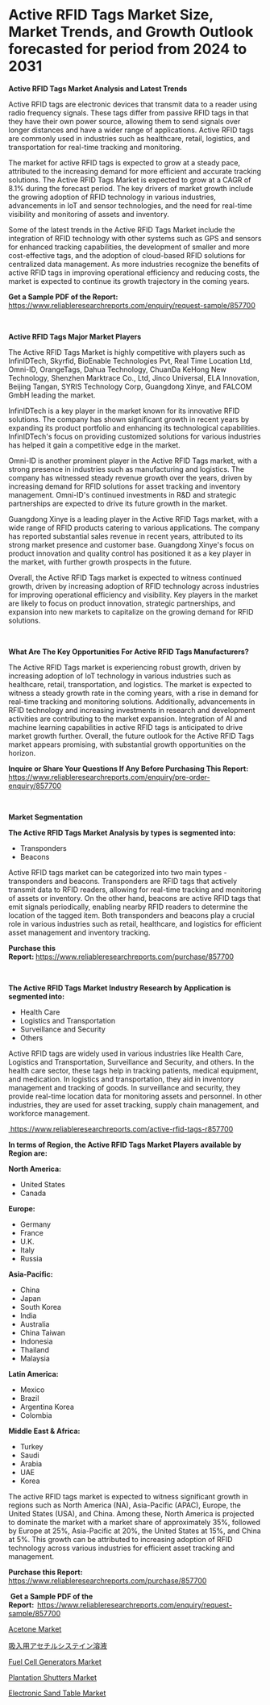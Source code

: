 <p><h1>Active RFID Tags Market Size, Market Trends, and Growth Outlook forecasted for period from 2024 to 2031</h1></p><p><strong>Active RFID Tags Market Analysis and Latest Trends</strong></p>
<p><p>Active RFID tags are electronic devices that transmit data to a reader using radio frequency signals. These tags differ from passive RFID tags in that they have their own power source, allowing them to send signals over longer distances and have a wider range of applications. Active RFID tags are commonly used in industries such as healthcare, retail, logistics, and transportation for real-time tracking and monitoring.</p><p>The market for active RFID tags is expected to grow at a steady pace, attributed to the increasing demand for more efficient and accurate tracking solutions. The Active RFID Tags Market is expected to grow at a CAGR of 8.1% during the forecast period. The key drivers of market growth include the growing adoption of RFID technology in various industries, advancements in IoT and sensor technologies, and the need for real-time visibility and monitoring of assets and inventory.</p><p>Some of the latest trends in the Active RFID Tags Market include the integration of RFID technology with other systems such as GPS and sensors for enhanced tracking capabilities, the development of smaller and more cost-effective tags, and the adoption of cloud-based RFID solutions for centralized data management. As more industries recognize the benefits of active RFID tags in improving operational efficiency and reducing costs, the market is expected to continue its growth trajectory in the coming years.</p></p>
<p><strong>Get a Sample PDF of the Report:&nbsp;</strong> <a href="https://www.reliableresearchreports.com/enquiry/request-sample/857700">https://www.reliableresearchreports.com/enquiry/request-sample/857700</a></p>
<p>&nbsp;</p>
<p><strong>Active RFID Tags Major Market Players</strong></p>
<p><p>The Active RFID Tags Market is highly competitive with players such as InfinIDTech, Skyrfid, BioEnable Technologies Pvt, Real Time Location Ltd, Omni-ID, OrangeTags, Dahua Technology, ChuanDa KeHong New Technology, Shenzhen Marktrace Co., Ltd, Jinco Universal, ELA Innovation, Beijing Tangan, SYRIS Technology Corp, Guangdong Xinye, and FALCOM GmbH leading the market.</p><p>InfinIDTech is a key player in the market known for its innovative RFID solutions. The company has shown significant growth in recent years by expanding its product portfolio and enhancing its technological capabilities. InfinIDTech's focus on providing customized solutions for various industries has helped it gain a competitive edge in the market.</p><p>Omni-ID is another prominent player in the Active RFID Tags market, with a strong presence in industries such as manufacturing and logistics. The company has witnessed steady revenue growth over the years, driven by increasing demand for RFID solutions for asset tracking and inventory management. Omni-ID's continued investments in R&D and strategic partnerships are expected to drive its future growth in the market.</p><p>Guangdong Xinye is a leading player in the Active RFID Tags market, with a wide range of RFID products catering to various applications. The company has reported substantial sales revenue in recent years, attributed to its strong market presence and customer base. Guangdong Xinye's focus on product innovation and quality control has positioned it as a key player in the market, with further growth prospects in the future.</p><p>Overall, the Active RFID Tags market is expected to witness continued growth, driven by increasing adoption of RFID technology across industries for improving operational efficiency and visibility. Key players in the market are likely to focus on product innovation, strategic partnerships, and expansion into new markets to capitalize on the growing demand for RFID solutions.</p></p>
<p>&nbsp;</p>
<p><strong>What Are The Key Opportunities For Active RFID Tags Manufacturers?</strong></p>
<p><p>The Active RFID Tags market is experiencing robust growth, driven by increasing adoption of IoT technology in various industries such as healthcare, retail, transportation, and logistics. The market is expected to witness a steady growth rate in the coming years, with a rise in demand for real-time tracking and monitoring solutions. Additionally, advancements in RFID technology and increasing investments in research and development activities are contributing to the market expansion. Integration of AI and machine learning capabilities in active RFID tags is anticipated to drive market growth further. Overall, the future outlook for the Active RFID Tags market appears promising, with substantial growth opportunities on the horizon.</p></p>
<p><strong>Inquire or Share Your Questions If Any Before Purchasing This Report:</strong> <a href="https://www.reliableresearchreports.com/enquiry/pre-order-enquiry/857700">https://www.reliableresearchreports.com/enquiry/pre-order-enquiry/857700</a></p>
<p>&nbsp;</p>
<p><strong>Market Segmentation</strong></p>
<p><strong>The Active RFID Tags Market Analysis by types is segmented into:</strong></p>
<p><ul><li>Transponders</li><li>Beacons</li></ul></p>
<p><p>Active RFID tags market can be categorized into two main types - transponders and beacons. Transponders are RFID tags that actively transmit data to RFID readers, allowing for real-time tracking and monitoring of assets or inventory. On the other hand, beacons are active RFID tags that emit signals periodically, enabling nearby RFID readers to determine the location of the tagged item. Both transponders and beacons play a crucial role in various industries such as retail, healthcare, and logistics for efficient asset management and inventory tracking.</p></p>
<p><strong>Purchase this Report:&nbsp;</strong><a href="https://www.reliableresearchreports.com/purchase/857700">https://www.reliableresearchreports.com/purchase/857700</a></p>
<p>&nbsp;</p>
<p><strong>The Active RFID Tags Market Industry Research by Application is segmented into:</strong></p>
<p><ul><li>Health Care</li><li>Logistics and Transportation</li><li>Surveillance and Security</li><li>Others</li></ul></p>
<p><p>Active RFID tags are widely used in various industries like Health Care, Logistics and Transportation, Surveillance and Security, and others. In the health care sector, these tags help in tracking patients, medical equipment, and medication. In logistics and transportation, they aid in inventory management and tracking of goods. In surveillance and security, they provide real-time location data for monitoring assets and personnel. In other industries, they are used for asset tracking, supply chain management, and workforce management.</p></p>
<p><a href="https://www.reliableresearchreports.com/active-rfid-tags-r857700">&nbsp;https://www.reliableresearchreports.com/active-rfid-tags-r857700</a></p>
<p><strong>In terms of Region, the Active RFID Tags Market Players available by Region are:</strong></p>
<p>
    <p> <strong> North America: </strong>
        <ul>
            <li>United States</li>
            <li>Canada</li>
        </ul>
        </p> 
    <p> <strong> Europe: </strong>
        <ul>
            <li>Germany</li>
            <li>France</li>
            <li>U.K.</li>
            <li>Italy</li>
            <li>Russia</li>
        </ul>
        </p> 
    <p> <strong> Asia-Pacific: </strong>
        <ul>
            <li>China</li>
            <li>Japan</li>
            <li>South Korea</li>
            <li>India</li>
            <li>Australia</li>
            <li>China Taiwan</li>
            <li>Indonesia</li>
            <li>Thailand</li>
            <li>Malaysia</li>
        </ul>
        </p> 
    <p> <strong> Latin America: </strong>
        <ul>
            <li>Mexico</li>
            <li>Brazil</li>
            <li>Argentina Korea</li>
            <li>Colombia</li>
        </ul>
        </p> 
    <p> <strong> Middle East & Africa: </strong>
        <ul>
            <li>Turkey</li>
            <li>Saudi</li>
            <li>Arabia</li>
            <li>UAE</li>
            <li>Korea</li>
        </ul>
    </p>
    </p>
<p><p>The active RFID tags market is expected to witness significant growth in regions such as North America (NA), Asia-Pacific (APAC), Europe, the United States (USA), and China. Among these, North America is projected to dominate the market with a market share of approximately 35%, followed by Europe at 25%, Asia-Pacific at 20%, the United States at 15%, and China at 5%. This growth can be attributed to increasing adoption of RFID technology across various industries for efficient asset tracking and management.</p></p>
<p><strong>Purchase this Report: </strong><a href="https://www.reliableresearchreports.com/purchase/857700">https://www.reliableresearchreports.com/purchase/857700</a></p>
<p>&nbsp;<strong>Get a Sample PDF of the Report:&nbsp;&nbsp;</strong><a href="https://www.reliableresearchreports.com/enquiry/request-sample/857700">https://www.reliableresearchreports.com/enquiry/request-sample/857700</a></p>
<p><strong></strong></p>
<p><p><a href="https://issuu.com/reportprime-2/docs/acetone-market-size-2030.pptx">Acetone Market</a></p><p><a href="https://github.com/qwpelcjko9242629/Market-Research-Report-List-1/blob/main/831381629391.md">吸入用アセチルシステイン溶液</a></p><p><a href="https://github.com/brentleyjimmiealvaradoz4l1rea/Market-Research-Report-List-2/blob/main/fuel-cell-generators-market.md">Fuel Cell Generators Market</a></p><p><a href="https://issuu.com/reportprime-2/docs/plantation-shutters-market-size-2030.pptx">Plantation Shutters Market</a></p><p><a href="https://github.com/Angelnienowdseej3e45z3p8c/Market-Research-Report-List-2/blob/main/electronic-sand-table-market.md">Electronic Sand Table Market</a></p></p>